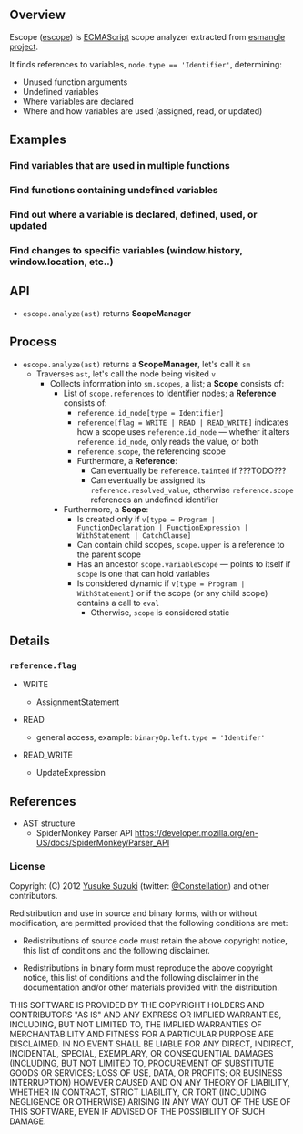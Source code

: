 ## Overview

Escope ([escope](http://github.com/Constellation/escope)) is
[ECMAScript](http://www.ecma-international.org/publications/standards/Ecma-262.htm)
scope analyzer extracted from [esmangle project](http://github.com/Constellation/esmangle).

It finds references to variables, ```node.type == 'Identifier'```, determining:
* Unused function arguments
* Undefined variables
* Where variables are declared
* Where and how variables are used (assigned, read, or updated)

## Examples

### Find variables that are used in multiple functions

### Find functions containing undefined variables

### Find out where a variable is declared, defined, used, or updated

### Find changes to specific variables (window.history, window.location, etc..)

## API
* ```escope.analyze(ast)``` returns __ScopeManager__

## Process

* ```escope.analyze(ast)``` returns a __ScopeManager__, let's call it ```sm```
	* Traverses ```ast```, let's call the node being visited ```v```
		* Collects information into ```sm.scopes```, a list; a __Scope__ consists of:
			* List of ```scope.references``` to Identifier nodes; a __Reference__ consists of:
				* ```reference.id_node[type = Identifier]```
				* ```reference[flag = WRITE | READ | READ_WRITE]``` indicates how a scope uses ```reference.id_node``` &mdash; whether it alters ```reference.id_node```, only reads the value, or both
				* ```reference.scope```, the referencing scope
				* Furthermore, a __Reference__:
					* Can eventually be ```reference.tainted``` if ???TODO???
					* Can eventually be assigned its ```reference.resolved_value```, otherwise ```reference.scope``` references an undefined identifier
			* Furthermore, a __Scope__:
				* Is created only if ```v[type = Program | FunctionDeclaration | FunctionExpression | WithStatement | CatchClause]```
				* Can contain child scopes, ```scope.upper``` is a reference to the parent scope
				* Has an ancestor ```scope.variableScope``` &mdash; points to itself if ```scope``` is one that can hold variables
				* Is considered dynamic if ```v[type = Program | WithStatement]``` or if the scope (or any child scope) contains a call to ```eval```
					* Otherwise, ```scope``` is considered static


## Details

### ```reference.flag```
* WRITE
	* AssignmentStatement


* READ
	* general access, example: ```binaryOp.left.type = 'Identifer'```
	

* READ_WRITE
	* UpdateExpression


## References
* AST structure
	* SpiderMonkey Parser API https://developer.mozilla.org/en-US/docs/SpiderMonkey/Parser_API



### License

Copyright (C) 2012 [Yusuke Suzuki](http://github.com/Constellation)
 (twitter: [@Constellation](http://twitter.com/Constellation)) and other contributors.

Redistribution and use in source and binary forms, with or without
modification, are permitted provided that the following conditions are met:

  * Redistributions of source code must retain the above copyright
    notice, this list of conditions and the following disclaimer.

  * Redistributions in binary form must reproduce the above copyright
    notice, this list of conditions and the following disclaimer in the
    documentation and/or other materials provided with the distribution.

THIS SOFTWARE IS PROVIDED BY THE COPYRIGHT HOLDERS AND CONTRIBUTORS "AS IS"
AND ANY EXPRESS OR IMPLIED WARRANTIES, INCLUDING, BUT NOT LIMITED TO, THE
IMPLIED WARRANTIES OF MERCHANTABILITY AND FITNESS FOR A PARTICULAR PURPOSE
ARE DISCLAIMED. IN NO EVENT SHALL <COPYRIGHT HOLDER> BE LIABLE FOR ANY
DIRECT, INDIRECT, INCIDENTAL, SPECIAL, EXEMPLARY, OR CONSEQUENTIAL DAMAGES
(INCLUDING, BUT NOT LIMITED TO, PROCUREMENT OF SUBSTITUTE GOODS OR SERVICES;
LOSS OF USE, DATA, OR PROFITS; OR BUSINESS INTERRUPTION) HOWEVER CAUSED AND
ON ANY THEORY OF LIABILITY, WHETHER IN CONTRACT, STRICT LIABILITY, OR TORT
(INCLUDING NEGLIGENCE OR OTHERWISE) ARISING IN ANY WAY OUT OF THE USE OF
THIS SOFTWARE, EVEN IF ADVISED OF THE POSSIBILITY OF SUCH DAMAGE.
